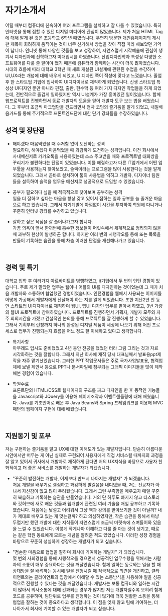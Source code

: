 # 자기소개서

어릴 때부터 컴퓨터에 친숙하여 여러 프로그램을 설치하고 잘 다룰 수 있었습니다. 특히 인터넷을 통해 접할 수 있던 디지털 미디어에 관심이 많았습니다. 제가 처음 HTML Tag에 대해 알게 된 것은 초등학교 6학년 때였습니다. 우연히 방문한 개인홈페이지의 게시판 제목이 화려하게 움직이는 것이 너무 신기해서 방법을 찾아 직접 따라 해보았던 기억이 납니다. 인터넷 통해 다양한 것들을 보고 성장하여, 자연스럽게 시각예술에 관심이 생겨서 디자인과에 진학하고자 미대입시를 하였습니다.
산업디자인학과 특성상 다양한 소프트웨어를 다룰 줄 알아야 했기 때문에 컴퓨터와 함께하는 시간이 더욱 많아졌습니다. 시대의 흐름에 따라 대학교 3학년 때 새로 개설된 UI설계에 관련된 수업을 수강하며 UI,UX라는 개념에 대해 배우게 되었고, UI디자인 쪽이 적성에 맞다고 느꼈습니다.
졸업 후 한 스타트업 기업에 입사하여 UI디자이너로 재직하게 되었습니다. 신생 스타트업 특성상 UI디자인 뿐만 아니라 편집, 출판, 현수막 등 여러 가지 디자인 작업들을 하게 되었는데, 전반적으로 즐겁게 일하였지만 역시 UI설계가 가장 흥미있던 일이었습니다. 함께 웹프로젝트를 진행하면서 동료 개발자의 도움을 얻어 개발자 도구 보는 법을 배웠습니다. 그 후부터 조금씩 마크업단을 건드리면서 점차 코딩의 즐거움을 알게 되었고, 내일배움카드를 통해 주기적으로 프론트엔드단에 대한 단기 강좌들을 수강하였습니다.


## 성격 및 장단점

- 해야겠다 마음먹었을 때 주저함 없이 도전하는 성격 <br>
필요하다, 해야겠다 마음먹었을 때 과감하게 도전하는 성격입니다. 이전 회사에서 사내메신저로 카카오톡을 사용하였는데 소스 주고받을 때와 프로젝트별 대화방을 꾸리기가 불편하다는 단점이 있었습니다. 이를 해결하고자 다른 IT업계에서 어떤 업무툴을 사용하는지 찾아보았고, 슬랙이라는 프로그램을 많이 사용한다는 것을 알게 되었습니다. 그래서 곧바로 설치하여 툴의 사용법을 익히고 개발자, 디자이너 팀원들을 설득하여 슬랙을 업무용 메신저로 성공적으로 도입할 수 있었습니다.

- 공부가 필요하다 싶을 때 적극적으로 찾아보며 공부하는 성격 <br>
일을 더 잘하고 싶다는 마음을 항상 갖고 있어서 접하는 일과 공부를 늘 즐거운 마음으로 하고 있습니다. 그래서 자기계발에 아낌없이 시간을 투자하여 학원에 다니거나 꾸준히 인터넷 강좌를 수강하고 있습니다.

- 잘하고 싶은 욕심을 잘 풀어나가고자 합니다. <br>
가끔 의욕이 앞서 한꺼번에 흡수한 정보들이 머릿속에서 체계적으로 정리되지 않을 때 과부하 현상이 발생하곤 합니다. 하지만 여러 번의 시행착오를 통해 또는 목록을 만들어 기록하는 습관을 통해 차츰 이러한 단점을 개선해나가고 있습니다.

<br>

## 경력 및 특기

대학교 입학 후 여러가지 아르바이트를 병행하였고, it기업에서 두 번의 인턴 경험이 있습니다. 주로 제가 맡았던 업무는 웹이나 어플의 UI를 디자인하는 것이었는데 그 때가 처음 개발자와 소통하며 협업했던 경험이었습니다. 인턴경험을 웹에서 사용되는 이미지를 어떻게 가공해서 개발자에게 전달해야 하는 지를 알게 되었습니다.  또한 지난2년 반 동안 스타트업 UI디자이너로 재직하며 웹UI, 앱UI 디자인 업무를 맡아서 하였고, 3번 가량의 웹UI 프로젝트에 참여하였습니다. 프로젝트를 진행하면서 기획자, 개발자 모두와 자주 회의시간을 가졌고 건설적인 논의를 통해 프로젝트를 잘 진행하게 할 수 있었습니다. 그래서 기획부터 런칭까지 하나의 완성된 디지털 제품이 세상에 나오기 위해 어떤 프로세스로 업무가 진행되는지 흐름을 어느 정도 잘 이해하고 있다고 생각합니다.

- 특기사항 <br>
아무래도 입시도 준비했었고 4년 동안 전공을 했었던 터라 그림 그리는 것과 자료 시각화하는 것을 잘합니다. 그래서 지난 회사에 재직 당시 대표님께서 발표용ppt제작을 자주 맡기셨었습니다. 그러한 PPT 작업문서들은 주로 국가사업발표용, 협력업체에 보낼 제안서 등으로 PPT나 문서파일에 첨부되는 그래픽 이미지들을 많이 제작해본 경험이 있습니다. 

- 학원수료 <br>
프론트단의 HTML/CSS로 웹페이지의 구조를 짜고 디자인을 한 후 동적인 기능들을 Javascript와 JQuery를 이용해 페이지조작과 이벤트핸들링에 대해 배웠습니다. Java를 기초언어로 배운 후 Java Beans와 Spring 프레임워크를 이용해 MVC 패턴의 웹페이지 구현에 대해 배웠습니다. 

<br>

## 지원동기 및 포부

저는 구현하는 즐거움을 알고 UX에 대한 이해도가 있는 개발자입니다. 단순히 아름다운 시안에서만 머무는 게 아닌 실제로 구현되어 사용자에게 직접 서비스될 때까지의 과정을 잘 알고 있어서 귀사에서 개발자로 재직하게 된다면 저의 UX지식을 바탕으로 사용자 친화적이고 더 좋은 서비스를 개발하는 개발자가 되겠습니다.

- "꾸준히 발전하는 개발자, 어제보다 반드시 나아지는 개발자" 가 되겠습니다. <br>
처음 개발을 배우기로 결심하고 과감하게 발걸음을 내디뎠을 때, 저는 전공자가 아녀서 자신감이 없고 많이 두려웠습니다. 그래서 그런 부족함을 메우고자 매일 꾸준히 복습하고 기록하는 습관을 만들었습니다. 거의 단 하루도 빠지지 않고 티스토리와 깃허브에 새로 배운 것들과 웹개발에 관련된 여러 기술을 매일 공부하고 기록하였습니다. 
처음에는 낯설고 어려워서 그냥 책과 강의를 받아쓰기한 것이 아닐까? 내가 제대로 배우고 있는 게 맞는걸까? 하고 의심하였지만, 작은 습관을 통해서 마냥 두렵기만 했던 개발에 대한 지식들이 자연스럽게 조금씩 머릿속에 스며들어와 있음을 느낄 수 있었습니다. 이렇게 작게나마 이해하고 다룰 줄 아는 것이 생기고, 때로는 같은 학원 동료에게 모르는 개념을 알려준 적도 있었습니다. 이러한 성장 경험을 바탕으로 꾸준히 성실하게 성장하는 개발자가 되고 싶습니다. 

- "겸손한 마음으로 협업을 잘하며 회사에 기여하는 개발자" 가 되겠습니다. <br>
몇 번의 사회경험을 통해 시행착오를 겪으면서 성공적인 업무수행을 위해서는 사람과의 소통이 매우 중요하다는 것을 깨달았습니다. 함께 일하는 동료와는 일을 할 때 상대방을 잘 배려하는 동시에 일을 진행시킬 때 적극적으로 의견을 개진하고, 클라이언트와는 클라이언트의 입장에서 이해할 수 있는 소통방식을 사용해야 일을 성공적으로 진행할 수 있다는 것을 깨달았습니다. 개발자는 보통 컴퓨터와 일하는 시간이 많아서 의사소통에 대해 간과되는 경우가 많지만 저는 개발자일수록 오히려 함께 코드를 공유하며, 팀단위로 업무를 진행하는 것이 많기에 더욱 원활한 소통을 통해 협업을 잘하는 것이 중요하다고 생각합니다. 이 점을 잊지 않고 팀에 기여하는, 더 나아가서 회사에 기여할 수 있는 개발자가 되고 싶습니다.
